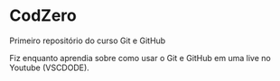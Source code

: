 # CodZero
 Primeiro repositório do curso Git e GitHub

 Fiz enquanto aprendia sobre como usar o Git e GitHub em uma live no Youtube (VSCDODE).
